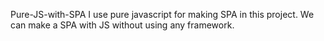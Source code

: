 Pure-JS-with-SPA
I use pure javascript for making SPA in this project. We can make a SPA with JS without using any framework.

